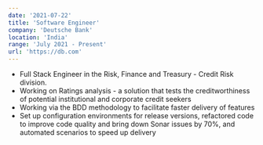 ```yaml
---
date: '2021-07-22'
title: 'Software Engineer'
company: 'Deutsche Bank'
location: 'India'
range: 'July 2021 - Present'
url: 'https://db.com'
---
```


- Full Stack Engineer in the Risk, Finance and Treasury - Credit Risk division.
- Working on Ratings analysis - a solution that tests the creditworthiness of potential institutional and corporate credit seekers
- Working via the BDD methodology to facilitate faster delivery of features
- Set up configuration environments for release versions, refactored code to improve code quality and bring down Sonar issues by 70%, and automated scenarios to speed up delivery

